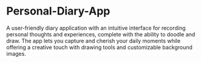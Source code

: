 # Personal-Diary-App
A user-friendly diary application with an intuitive interface for recording personal thoughts and experiences, complete with the ability to doodle and draw. The app lets you capture and cherish your daily moments while offering a creative touch with drawing tools and customizable background images.
